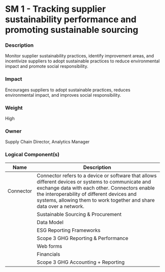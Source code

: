 
#  SM 1 - Tracking supplier sustainability performance and promoting sustainable sourcing



### Description

Monitor supplier sustainability practices, identify improvement areas, and incentivize suppliers to adopt sustainable practices to reduce environmental impact and promote social responsibility.




### Impact

Encourages suppliers to adopt sustainable practices, reduces environmental impact, and improves social responsibility. 




### Weight

High




### Owner

Supply Chain Director, Analytics Manager





### Logical Component(s)

| Name | Description |
| --- | --- |
 | Connector | Connector refers to a device or software that allows different devices or systems to communicate and exchange data with each other. Connectors enable the interoperability of different devices and systems, allowing them to work together and share data over a network.<br> |
     | Sustainable Sourcing & Procurement | Sustainable sourcing and procurement refers to the processes and practices used to acquire goods and services in a way that is environmentally, socially, and economically responsible and sustainable over the long term.<br> |
     | Data Model | A data model is a way of organizing and representing data in a computer system. It defines the structure and relationships between different data pieces and serves as a blueprint for how the data will be stored and accessed.<br> |
     | ESG Reporting Frameworks | ESG (environmental, social, and governance) reporting frameworks are guidelines or standards that organizations can use to report on their environmental, social, and governance performance, risks, and impacts. <br> |
     | Scope 3 GHG Reporting & Performance | Scope 3 GHG (greenhouse gas) reporting and performance refers to the measurement, reporting, and management of greenhouse gas emissions from sources that are not directly owned or controlled by an organization, but that are related to its activities. <br> |
     | Web forms | A web form is a user interface element on a website that allows users to input and submit data to the website. <br> |
     | Financials | Financial include various metrics, such as revenue, profits, expenses, cash flow, assets, liabilities, and equity.  |
     | Scope 3 GHG Accounting + Reporting | Scope 3 GHG (greenhouse gas) accounting and reporting refers to the measurement, accounting, and reporting of greenhouse gas emissions from sources that are not directly owned or controlled by an organization, but that are related to its activities. <br> |
    



